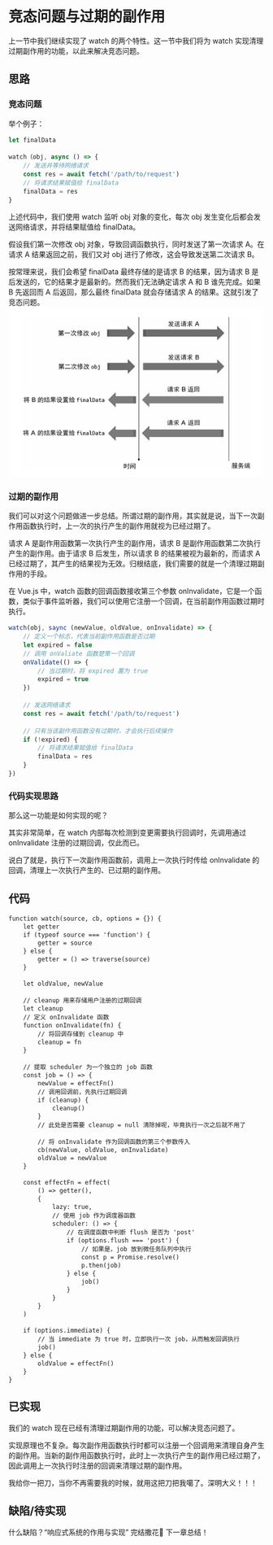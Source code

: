 # 竞态问题与过期的副作用
上一节中我们继续实现了 watch 的两个特性。这一节中我们将为 watch 实现清理过期副作用的功能，以此来解决竞态问题。

## 思路
### 竞态问题
举个例子：
```js
let finalData

watch（obj, async () => {
    // 发送并等待网络请求
    const res = await fetch('/path/to/request')
    // 将请求结果赋值给 finalData
    finalData = res
}
```
上述代码中，我们使用 watch 监听 obj 对象的变化，每次 obj 发生变化后都会发送网络请求，并将结果赋值给 finalData。

假设我们第一次修改 obj 对象，导致回调函数执行，同时发送了第一次请求 A。在请求 A 结果返回之前，我们又对 obj 进行了修改，这会导致发送第二次请求 B。

按常理来说，我们会希望 finalData 最终存储的是请求 B 的结果，因为请求 B 是后发送的，它的结果才是最新的。然而我们无法确定请求 A 和 B 谁先完成。如果 B 先返回而 A 后返回，那么最终 finalData 就会存储请求 A 的结果。这就引发了竞态问题。
![](竞态问题.png)

### 过期的副作用
我们可以对这个问题做进一步总结。所谓过期的副作用，其实就是说，当下一次副作用函数执行时，上一次的执行产生的副作用就视为已经过期了。

请求 A 是副作用函数第一次执行产生的副作用，请求 B 是副作用函数第二次执行产生的副作用。由于请求 B 后发生，所以请求 B 的结果被视为最新的，而请求 A 已经过期了，其产生的结果视为无效。归根结底，我们需要的就是一个清理过期副作用的手段。

在 Vue.js 中，watch 函数的回调函数接收第三个参数 onInvalidate，它是一个函数，类似于事件监听器，我们可以使用它注册一个回调，在当前副作用函数过期时执行。
```js
watch(obj, saync (newValue, oldValue, onInvalidate) => {
    // 定义一个标志，代表当前副作用函数是否过期
    let expired = false
    // 调用 onValiate 函数楚策一个回调
    onValidate(() => {
        // 当过期时，将 expired 置为 true
        expired = true
    })

    // 发送网络请求
    const res = await fetch('/path/to/request')
    
    // 只有当该副作用函数没有过期时，才会执行后续操作
    if (!expired) {
        // 将请求结果赋值给 finalData
        finalData = res
    }
})
```

### 代码实现思路
那么这一功能是如何实现的呢？

其实非常简单，在 watch 内部每次检测到变更需要执行回调时，先调用通过 onInvalidate 注册的过期回调，仅此而已。

说白了就是，执行下一次副作用函数前，调用上一次执行时传给 onInvalidate 的回调，清理上一次执行产生的、已过期的副作用。

## 代码
```js{11-17,22-29}
function watch(source, cb, options = {}) {
    let getter
    if (typeof source === 'function') {
        getter = source
    } else {
        getter = () => traverse(source)
    }

    let oldValue, newValue

    // cleanup 用来存储用户注册的过期回调
    let cleanup
    // 定义 onInvalidate 函数
    function onInvalidate(fn) {
        // 将回调存储到 cleanup 中
        cleanup = fn
    }

    // 提取 scheduler 为一个独立的 job 函数
    const job = () => {
        newValue = effectFn()
        // 调用回调前，先执行过期回调
        if (cleanup) {
            cleanup()
        }
        // 此处是否需要 cleanup = null 清除掉呢，毕竟执行一次之后就不用了

        // 将 onInvalidate 作为回调函数的第三个参数传入
        cb(newValue, oldValue, onInvalidate)
        oldValue = newValue
    }

    const effectFn = effect(
        () => getter(),
        {
            lazy: true,
            // 使用 job 作为调度器函数
            scheduler: () => {
                // 在调度函数中判断 flush 是否为 'post'
                if (options.flush === 'post') {
                    // 如果是，job 放到微任务队列中执行
                    const p = Promise.resolve()
                    p.then(job)
                } else {
                    job()
                }
            }
        }
    )

    if (options.immediate) { 
        // 当 immediate 为 true 时，立即执行一次 job，从而触发回调执行
        job()
    } else {
        oldValue = effectFn()
    }
}
```

## 已实现
我们的 watch 现在已经有清理过期副作用的功能，可以解决竞态问题了。

实现原理也不复杂。每次副作用函数执行时都可以注册一个回调用来清理自身产生的副作用。当新的副作用函数执行时，此时上一次执行产生的副作用已经过期了，因此调用上一次执行时注册的回调来清理过期的副作用。

我给你一把刀，当你不再需要我的时候，就用这把刀把我噶了。深明大义！！！

## 缺陷/待实现
什么缺陷？“响应式系统的作用与实现” 完结撒花🎉 下一章总结！